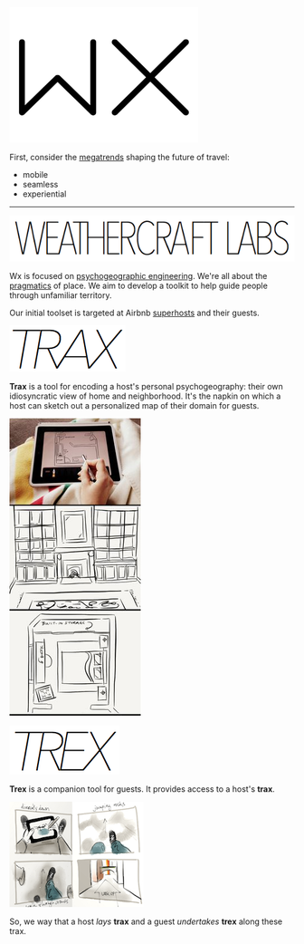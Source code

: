 ![wx](images/wx.png)

First, consider the [megatrends](http://skift.com/2015/01/13/new-skift-magazine-megatrends-defining-travel-in-2015/) shaping the future of travel:

* mobile
* seamless
* experiential

---

![wx labs](images/wx-labs.png)

Wx is focused on [psychogeographic engineering](https://en.wikipedia.org/wiki/Psychogeography).  We're all about the [pragmatics](https://en.wikipedia.org/wiki/Pragmatics) of place.  We aim to develop a toolkit to help guide people through unfamiliar territory.

Our initial toolset is targeted at Airbnb [superhosts](https://www.airbnb.com/superhost) and their guests.

![trax](images/trax.png)

**Trax** is a tool for encoding a host's personal psychogeography: their own
idiosyncratic view of home and neighborhood.  It's the napkin on which a host
can sketch out a personalized map of their domain for guests.

![house-sketch](images/house-sketch.png)

![trex](images/trex.png)

**Trex** is a companion tool for guests.  It provides access to a host's
**trax**.

![in situ](images/in-situ.png)

So, we way that a host *lays* **trax** and a guest *undertakes* **trex** along
these trax.

